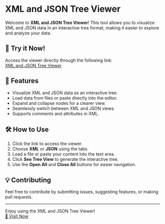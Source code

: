 # XML and JSON Tree Viewer

Welcome to **XML and JSON Tree Viewer**! This tool allows you to visualize XML and JSON data in an interactive tree format, making it easier to explore and analyze your data.

## 🔎 **Try it Now!**
Access the viewer directly through the following link:  
[XML and JSON Tree Viewer](https://oromeror.github.io/xml_and_json_tree_viewer/)

## 🚀 **Features**
- Visualize XML and JSON data as an interactive tree.
- Load data from files or paste directly into the editor.
- Expand and collapse nodes for a clearer view.
- Seamlessly switch between XML and JSON views.
- Supports comments and attributes in XML.

## 🛠 **How to Use**
1. Click the link to access the viewer.
2. Choose **XML** or **JSON** using the tabs.
3. Load a file or paste your content into the text area.
4. Click **See Tree View** to generate the interactive tree.
5. Use the **Open All** and **Close All** buttons for easier navigation.

## 💡 **Contributing**
Feel free to contribute by submitting issues, suggesting features, or making pull requests.

---

Enjoy using the XML and JSON Tree Viewer!  
[🔗 Visit Now](https://oromeror.github.io/xml_and_json_tree_viewer/)